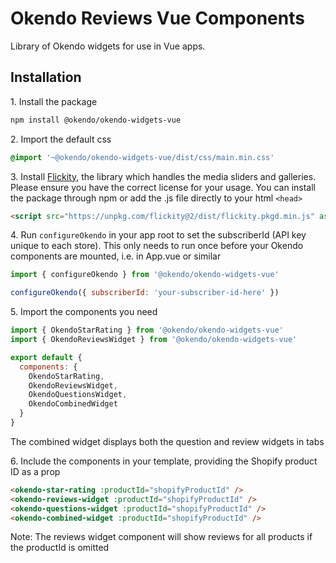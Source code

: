 # Okendo Reviews Vue Components

Library of Okendo widgets for use in Vue apps.

## Installation

1\. Install the package
```sh
npm install @okendo/okendo-widgets-vue
```

2\. Import the default css
```css
@import '~@okendo/okendo-widgets-vue/dist/css/main.min.css'
```

3\. Install [Flickity](https://flickity.metafizzy.co/), the library which handles the media sliders and galleries. Please ensure you have the correct license for your usage. You can install the package through npm or add the .js file directly to your html `<head>`

```html
<script src="https://unpkg.com/flickity@2/dist/flickity.pkgd.min.js" async></script>
```

4\. Run `configureOkendo` in your app root to set the subscriberId (API key unique to each store). This only needs to run once before your Okendo components are mounted, i.e. in App.vue or similar
```js
import { configureOkendo } from '@okendo/okendo-widgets-vue'

configureOkendo({ subscriberId: 'your-subscriber-id-here' })
```

5\. Import the components you need
```js
import { OkendoStarRating } from '@okendo/okendo-widgets-vue'
import { OkendoReviewsWidget } from '@okendo/okendo-widgets-vue'

export default {
  components: {
    OkendoStarRating,
    OkendoReviewsWidget,
    OkendoQuestionsWidget,
    OkendoCombinedWidget
  }
}
```
The combined widget displays both the question and review widgets in tabs

6\. Include the components in your template, providing the Shopify product ID as a prop
```html
<okendo-star-rating :productId="shopifyProductId" />
<okendo-reviews-widget :productId="shopifyProductId" />
<okendo-questions-widget :productId="shopifyProductId" />
<okendo-combined-widget :productId="shopifyProductId" />
```
Note: The reviews widget component will show reviews for all products if the productId is omitted